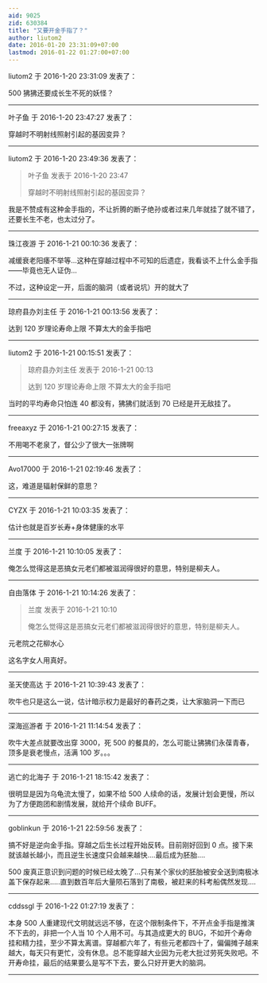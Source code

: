 ```yaml
---
aid: 9025
zid: 630384
title: "又要开金手指了？"
author: liutom2
date: 2016-01-20 23:31:09+07:00
lastmod: 2016-01-22 01:27:00+07:00
---
```


liutom2 于 2016-1-20 23:31:09 发表了：

500 狒狒还要成长生不死的妖怪？

---

叶子鱼 于 2016-1-20 23:47:27 发表了：

穿越时不明射线照射引起的基因变异？

---

liutom2 于 2016-1-20 23:49:36 发表了：

> 叶子鱼 发表于 2016-1-20 23:47
>
> 穿越时不明射线照射引起的基因变异？

我是不赞成有这种金手指的，不让折腾的断子绝孙或者过来几年就挂了就不错了，还要长生不老，也太过分了。

---

珠江夜游 于 2016-1-21 00:10:36 发表了：

减缓衰老阳痿不举等...这种在穿越过程中不可知的后遗症，我看谈不上什么金手指——毕竟也无人证伪...

不过，这种设定一开，后面的脑洞（或者说坑）开的就大了

---

琼府县办刘主任 于 2016-1-21 00:13:56 发表了：

达到 120 岁理论寿命上限 不算太大的金手指吧

---

liutom2 于 2016-1-21 00:15:51 发表了：

> 琼府县办刘主任 发表于 2016-1-21 00:13
>
> 达到 120 岁理论寿命上限 不算太大的金手指吧

当时的平均寿命只怕连 40 都没有，狒狒们就活到 70 已经是开无敌挂了。

---

freeaxyz 于 2016-1-21 00:27:15 发表了：

不用喝不老泉了，督公少了很大一张牌啊

---

Avo17000 于 2016-1-21 02:19:46 发表了：

这，难道是辐射保鲜的意思？

---

CYZX 于 2016-1-21 10:03:35 发表了：

估计也就是百岁长寿+身体健康的水平

---

兰度 于 2016-1-21 10:10:05 发表了：

俺怎么觉得这是恶搞女元老们都被滋润得很好的意思，特别是柳夫人。

---

自由落体 于 2016-1-21 10:14:26 发表了：

> 兰度 发表于 2016-1-21 10:10
>
> 俺怎么觉得这是恶搞女元老们都被滋润得很好的意思，特别是柳夫人。

元老院之花柳水心

这名字女人用真好。

---

圣天使高达 于 2016-1-21 10:39:43 发表了：

吹牛也只是这么一说，估计暗示权力是最好的春药之类，让大家脑洞一下而已

---

深海巡游者 于 2016-1-21 11:14:54 发表了：

吹牛大差点就要改出穿 3000，死 500 的餐具的，怎么可能让狒狒们永葆青春，顶多是衰老慢点，活满 100 岁。。。

---

逃亡的北海子 于 2016-1-21 18:15:42 发表了：

很明显是因为乌龟流太慢了，如果不给 500 人续命的话，发展计划会更慢，所以为了方便跑团和剧情发展，就给开个续命 BUFF。

---

goblinkun 于 2016-1-21 22:59:56 发表了：

搞不好是逆向金手指。穿越之后生长过程开始反转。目前刚好回到 0 点。接下来就该越长越小，而且逆生长速度只会越来越快....最后成为胚胎....

500 废真正意识到问题的时候已经太晚了...只有某个家伙的胚胎被安全送到南极冰盖下保存起来.....直到数百年后大量陨石落到了南极，被赶来的科考船偶然发现....

---

cddssgl 于 2016-1-22 01:27:19 发表了：

本身 500 人重建现代文明就远远不够，在这个限制条件下，不开点金手指是推演不下去的，非把一个人当 10 个人用不可。与其造成更大的 BUG，不如开个寿命挂和精力挂，至少不算太离谱。穿越都六年了，有些元老都四十了，偏偏摊子越来越大，每天只有更忙，没有休息。总不能穿越大业因为元老大批过劳死失败吧。不开寿命挂，最后的结果要么是写不下去，要么只好开更大的脑洞。

---

